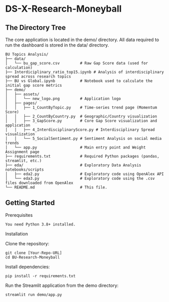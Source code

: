 # DS-X-Research-Moneyball

## The Directory Tree

The core application is located in the demo/ directory. All data required to run the dashboard is stored in the data/ directory.

```
BU Topics Analysis/
├── data/
│   └── bu_gap_score.csv         # Raw Gap Score data (used for calculation)
├── Interdiciplinary_ratio_top15.ipynb # Analysis of interdisciplinary spread across research topics
├── BU vs Global.ipynb           # Notebook used to calculate the initial gap score metrics
├── demo/
│   ├── assets/
│   │   └── new_logo.png         # Application logo
│   ├── pages/
│   │   ├── 1_CountByTopic.py    # Time-series trend page (Momentum Score)
│   │   ├── 2_CountByCountry.py  # Geographic/Country visualization
│   │   ├── 3_GapScore.py        # Core Gap Score visualization and application
│   │   ├── 4_InterdisciplinaryScore.py # Interdisciplinary Spread visualization
│   │   └── 5_SocialSentiment.py # Sentiment Analysis on social media trends
│   └── app.py                   # Main entry point and Weight Assignment page
├── requirements.txt             # Required Python packages (pandas, streamlit, etc.)
├── eda/                         # Exploratory Data Analysis notebooks/scripts
│   ├── eda2.py                  # Exploratory code using OpenAlex API
│   └── eda3.py                  # Exploratory code using the .csv files downloaded from OpenAlex
└── README.md                    # This file.
```


## Getting Started

Prerequisites

```
You need Python 3.8+ installed.
```

Installation

Clone the repository:
```
git clone [Your-Repo-URL]
cd BU-Research-Moneyball
```


Install dependencies:
```
pip install -r requirements.txt
```


Run the Streamlit application from the demo directory:
```
streamlit run demo/app.py
```
